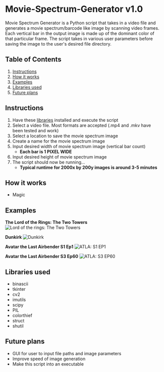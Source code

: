 # Movie-Spectrum-Generator v1.0

Movie Spectrum Generator is a Python script that takes in a video file and generates a movie spectrum/barcode like image by scanning video frames. Each vertical bar in the output image is made up of the dominant color of that particular frame. The script takes in various user parameters before saving the image to the user's desired file directory.

## Table of Contents
1. [Instructions](https://github.com/EliasLahham/Movie-Spectrum-Generator/blob/main/README.md#instructions)
2. [How it works](https://github.com/EliasLahham/Movie-Spectrum-Generator/blob/main/README.md#how-it-works)
3. [Examples](https://github.com/EliasLahham/Movie-Spectrum-Generator/blob/main/README.md#examples)
4. [Libraries used](https://github.com/EliasLahham/Movie-Spectrum-Generator/blob/main/README.md#libraries-used)
5. [Future plans](https://github.com/EliasLahham/Movie-Spectrum-Generator/blob/main/README.md#future-plans)

## Instructions

1. Have these [libraries](https://github.com/EliasLahham/Movie-Spectrum-Generator/blob/main/README.md#libraries-used) installed and execute the script
2. Select a video file. Most formats are accepted (.mp4 and .mkv have been tested and work)
3. Select a location to save the movie spectrum image
4. Create a name for the movie spectrum image
5. Input desired width of movie spectrum image (vertical bar count)
   - **Each bar is 1 PIXEL WIDE**
6. Input desired height of movie spectrum image
7. The script should now be running...
   - **Typical runtime for 2000x by 200y images is around 3-5 minutes**

## How it works

- Magic

## Examples

**The Lord of the Rings: The Two Towers**
![Lord of the rings: The Two Towers](https://i.imgur.com/hUqs4mV.png)

**Dunkirk**
![Dunkirk](https://i.imgur.com/Nye9ODm.png)

**Avatar the Last Airbender S1 Ep1**
![ATLA: S1 EP1](https://i.imgur.com/nZcqWbf.png)

**Avatar the Last Airbender S3 Ep60**
![ATLA: S3 EP60](https://i.imgur.com/pClOmud.png)

## Libraries used
- binascii
- tkinter
- cv2
- imutils
- scipy
- PIL
- colorthief
- struct
- shutil

## Future plans

- GUI for user to input file paths and image parameters
- Improve speed of image generation
- Make this script into an executable
